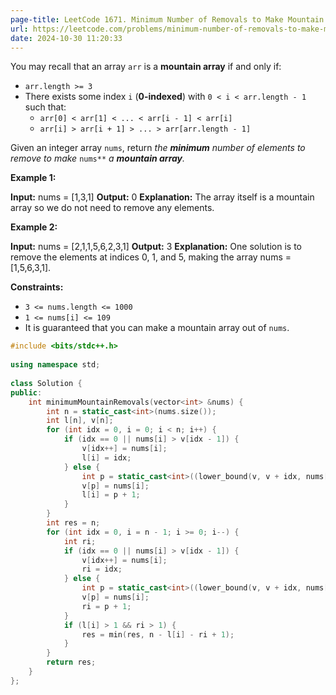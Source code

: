 ```yaml
---
page-title: LeetCode 1671. Minimum Number of Removals to Make Mountain Array
url: https://leetcode.com/problems/minimum-number-of-removals-to-make-mountain-array/description/?envType=daily-question&envId=2024-10-30
date: 2024-10-30 11:20:33
---
```

You may recall that an array `arr` is a **mountain array** if and only if:

-   `arr.length >= 3`
-   There exists some index `i` (**0-indexed**) with `0 < i < arr.length - 1` such that:
    -   `arr[0] < arr[1] < ... < arr[i - 1] < arr[i]`
    -   `arr[i] > arr[i + 1] > ... > arr[arr.length - 1]`

Given an integer array `nums`​​​, return *the **minimum** number of elements to remove to make* `nums*​​​*` *a **mountain array**.*

**Example 1:**

**Input:** nums = \[1,3,1\]
**Output:** 0
**Explanation:** The array itself is a mountain array so we do not need to remove any elements.

**Example 2:**

**Input:** nums = \[2,1,1,5,6,2,3,1\]
**Output:** 3
**Explanation:** One solution is to remove the elements at indices 0, 1, and 5, making the array nums = \[1,5,6,3,1\].

**Constraints:**

-   `3 <= nums.length <= 1000`
-   `1 <= nums[i] <= 109`
-   It is guaranteed that you can make a mountain array out of `nums`.

```cpp
#include <bits/stdc++.h>  
  
using namespace std;  
  
class Solution {  
public:  
    int minimumMountainRemovals(vector<int> &nums) {  
        int n = static_cast<int>(nums.size());  
        int l[n], v[n];  
        for (int idx = 0, i = 0; i < n; i++) {  
            if (idx == 0 || nums[i] > v[idx - 1]) {  
                v[idx++] = nums[i];  
                l[i] = idx;  
            } else {  
                int p = static_cast<int>((lower_bound(v, v + idx, nums[i]) - v));  
                v[p] = nums[i];  
                l[i] = p + 1;  
            }  
        }  
        int res = n;  
        for (int idx = 0, i = n - 1; i >= 0; i--) {  
            int ri;  
            if (idx == 0 || nums[i] > v[idx - 1]) {  
                v[idx++] = nums[i];  
                ri = idx;  
            } else {  
                int p = static_cast<int>((lower_bound(v, v + idx, nums[i]) - v));  
                v[p] = nums[i];  
                ri = p + 1;  
            }  
            if (l[i] > 1 && ri > 1) {  
                res = min(res, n - l[i] - ri + 1);  
            }  
        }  
        return res;  
    }  
};
```